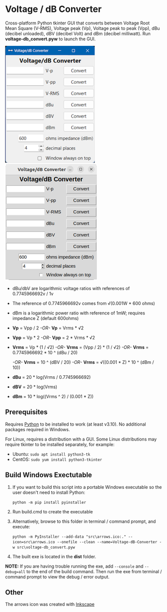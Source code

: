 # Voltage / dB Converter

Cross-platform Python tkinter GUI that converts between Voltage Root Mean Square (V-RMS), Voltage peak (Vp), Voltage peak to peak (Vpp), dBu (decibel unloaded), dBV (decibel Volt) and dBm (decibel milliwatt). Run **voltage-db_convert.pyw** to launch the GUI.

![Voltage dB Converter in Windows](/media/ConverterWindows.png "Voltage dB Converter in Windows")
![Voltage dB Converter in Linux](/media/ConverterLinux.png "Voltage dB Converter in Linux")

- dBu/dbV are logarithmic voltage ratios with references of 0.7745966692v / 1v
- The reference of 0.7745966692v comes from √(0.001W * 600 ohms)
- dBm is a logarithmic power ratio with reference of 1mW; requires impedance Z (default 600ohms)
- **Vp** = Vpp / 2 *-OR-* **Vp** = Vrms * √2
- **Vpp** = Vp * 2 *-OR-* **Vpp** = 2 * Vrms * √2
- **Vrms** = Vp * (1 / √2) *-OR-* **Vrms** = (Vpp / 2) * (1 / √2) *-OR-* **Vrms** = 0.7745966692 * 10 ^ (dBu / 20)

  *-OR-* **Vrms** = 10 ^ (dBV / 20) *-OR-* **Vrms** = √((0.001 * Z) * 10 ^ (dBm / 10))
- **dBu** = 20 * log(Vrms / 0.7745966692)
- **dBV** = 20 * log(Vrms)
- **dBm** = 10 * log((Vrms ^ 2) / (0.001 * Z))

## Prerequisites

Requires [Python](https://python.org/) to be installed to work (at least v3.10). No additional packages required in Windows.

For Linux, requires a distribution with a GUI. Some Linux distributions may require tkinter to be installed separately, for example:
- Ubuntu: `sudo apt install python3-tk`
- CentOS: `sudo yum install python3-tkinter`

## Build Windows Exectutable

1. If you want to build this script into a portable Windows executable so the user doesn't need to install Python:

    `python -m pip install pyinstaller`

2. Run build.cmd to create the executable
3. Alternatively, browse to this folder in terminal / command prompt, and execute:

    `python -m PyInstaller --add-data "src\arrows.ico:." --icon=src\arrows.ico --onefile --clean --name=Voltage-dB-Converter -w src\voltage-db_convert.pyw`

4. The built exe is located in the **dist** folder.

**NOTE:** If you are having trouble running the exe, add `--console` and `--debug=all` to the end of the build command. Then run the exe from terminal / command prompt to view the debug / error output.

## Other

The arrows icon was created with [Inkscape](https://inkscape.org/)
